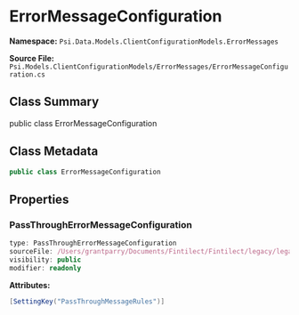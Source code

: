# ErrorMessageConfiguration

**Namespace:** `Psi.Data.Models.ClientConfigurationModels.ErrorMessages`

**Source File:** `Psi.Models.ClientConfigurationModels/ErrorMessages/ErrorMessageConfiguration.cs`

## Class Summary

public class ErrorMessageConfiguration

## Class Metadata

```typescript
public class ErrorMessageConfiguration
```

## Properties

### PassThroughErrorMessageConfiguration

```typescript
type: PassThroughErrorMessageConfiguration
sourceFile: /Users/grantparry/Documents/Fintilect/Fintilect/legacy/legacy-apis/Psi.Models.ClientConfigurationModels/ErrorMessages/ErrorMessageConfiguration.cs
visibility: public
modifier: readonly
```

**Attributes:**
```csharp
[SettingKey("PassThroughMessageRules")]
```
